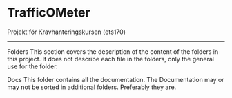 TrafficOMeter
=============

Projekt för Kravhanteringskursen (ets170)

-------------

Folders 
	This section covers the description of the content of the folders in this project. It does not describe each file in the folders, only the general use for the folder.

Docs
	This folder contains all the documentation. The Documentation may or may not be sorted in additional folders. Preferably they are.


